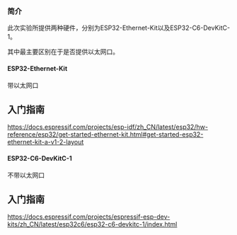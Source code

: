 
### 简介
此次实验所提供两种硬件，分别为ESP32-Ethernet-Kit以及ESP32-C6-DevKitC-1。

其中最主要区别在于是否提供以太网口。
#### ESP32-Ethernet-Kit
带以太网口

## 入门指南

https://docs.espressif.com/projects/esp-idf/zh_CN/latest/esp32/hw-reference/esp32/get-started-ethernet-kit.html#get-started-esp32-ethernet-kit-a-v1-2-layout

#### ESP32-C6-DevKitC-1
不带以太网口
## 入门指南
https://docs.espressif.com/projects/espressif-esp-dev-kits/zh_CN/latest/esp32c6/esp32-c6-devkitc-1/index.html

